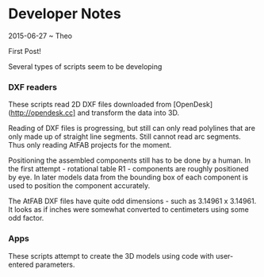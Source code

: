 Developer Notes
===


2015-06-27 ~ Theo

First Post!

Several types of scripts seem to be developing

### DXF readers
These scripts read 2D DXF files downloaded from [OpenDesk](http://opendesk.cc] and transform the data into 3D.

Reading of DXF files is progressing, but still can only read polylines that are only made up of straight line segments.
Still cannot read arc segments. Thus only reading AtFAB projects for the moment.

Positioning the assembled components still has to be done by a human.
In the first attempt - rotational table R1 - components are roughly positioned by eye.
In later models data from the bounding box of each component is used to position the component accurately.  

The AtFAB DXF files have quite odd dimensions - such as 3.14961 x 3.14961. It looks as if inches were somewhat converted to centimeters using some odd factor.

### Apps
These scripts attempt to create the 3D models using code with user-entered parameters.



 